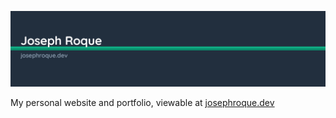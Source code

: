 ![Header](.github/Header.png)

My personal website and portfolio, viewable at [josephroque.dev](https://josephroque.dev)
